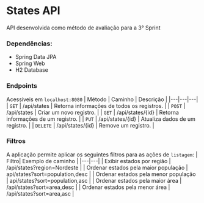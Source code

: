 # States API
API desenvolvida como método de avaliação para a 3° Sprint

### Dependências:
- Spring Data JPA
- Spring Web
- H2 Database

### Endpoints
Acessíveis em `localhost:8080`
| Método | Caminho | Descrição |
|---|---|---|
| `GET` | /api/states | Retorna informações de todos os registros. |
| `POST` | /api/states | Criar um novo registro. |
| `GET` | /api/states/{id} | Retorna informações de um registro. |
| `PUT` | /api/states/{id} | Atualiza dados de um registro. |
| `DELETE` | /api/states/{id} | Remove um registro. |

### Filtros
A aplicação permite aplicar os seguintes filtros para as ações de `listagem`:
| Filtro| Exemplo de caminho |
|---|---|
| Exibir estados por região | /api/states?region=Nordeste |
| Ordenar estados pela maior população | api/states?sort=population,desc |
| Ordenar estados pela menor população | api/states?sort=population,asc |
| Ordenar estados pela maior área | /api/states?sort=area,desc |
| Ordenar estados pela menor área | /api/states?sort=area,asc |
